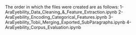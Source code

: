 The order in which the files were created are as follows: 
1- AraEyebility_Data_Cleaning_&_Feature_Extraction.ipynb
2- AraEyebility_Encoding_Categorical_Features.ipynb
3- AraEyebility_Tobii_Merging_Exported_SubParagraphs.ipynb
4- AraEyebility_Corpus_Evaluation.ipynb
